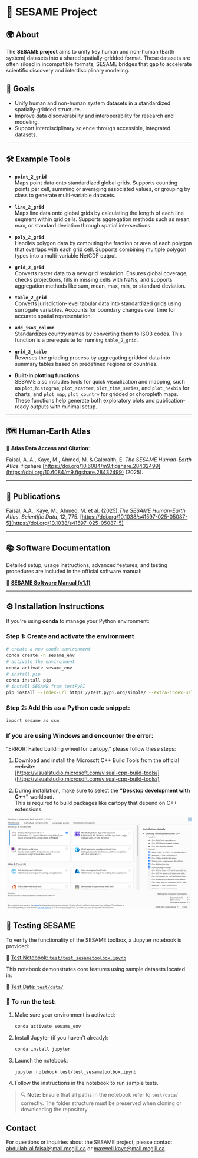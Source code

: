# 🌱 SESAME Project

## 🌍 About

The **SESAME project** aims to unify key human and non-human (Earth system) datasets into a shared spatially-gridded format. These datasets are often siloed in incompatible formats; SESAME bridges that gap to accelerate scientific discovery and interdisciplinary modeling.

## 🎯 Goals

- Unify human and non-human system datasets in a standardized spatially-gridded structure.
- Improve data discoverability and interoperability for research and modeling.
- Support interdisciplinary science through accessible, integrated datasets.

---

## 🛠️ Example Tools

- **`point_2_grid`**  
  Maps point data onto standardized global grids. Supports counting points per cell, summing or averaging associated values, or grouping by class to generate multi-variable datasets.

- **`line_2_grid`**  
  Maps line data onto global grids by calculating the length of each line segment within grid cells. Supports aggregation methods such as mean, max, or standard deviation through spatial intersections.

- **`poly_2_grid`**  
  Handles polygon data by computing the fraction or area of each polygon that overlaps with each grid cell. Supports combining multiple polygon types into a multi-variable NetCDF output.

- **`grid_2_grid`**  
  Converts raster data to a new grid resolution. Ensures global coverage, checks projections, fills in missing cells with NaNs, and supports aggregation methods like sum, mean, max, min, or standard deviation.

- **`table_2_grid`**  
  Converts jurisdiction-level tabular data into standardized grids using surrogate variables. Accounts for boundary changes over time for accurate spatial representation.

- **`add_iso3_column`**  
  Standardizes country names by converting them to ISO3 codes. This function is a prerequisite for running `table_2_grid`.

- **`grid_2_table`**  
  Reverses the gridding process by aggregating gridded data into summary tables based on predefined regions or countries.

- **Built-in plotting functions**  
  SESAME also includes tools for quick visualization and mapping, such as `plot_histogram`, `plot_scatter`, `plot_time_series`, and `plot_hexbin` for charts, and `plot_map`, `plot_country` for gridded or choropleth maps. These functions help generate both exploratory plots and publication-ready outputs with minimal setup.

---

## 🗺️ Human-Earth Atlas

📂 **Atlas Data Access and Citation**:

Faisal, A. A., Kaye, M., Ahmed, M. & Galbraith, E. _The SESAME Human-Earth Atlas_. figshare [https://doi.org/10.6084/m9.figshare.28432499](https://doi.org/10.6084/m9.figshare.28432499) (2025).  


---

## 📄 Publications

Faisal, A.A., Kaye, M., Ahmed, M. et al. (2025)._The SESAME Human-Earth Atlas_. *Scientific Data*, 12, 775. [https://doi.org/10.1038/s41597-025-05087-5](https://doi.org/10.1038/s41597-025-05087-5)

---

## 📚 Software Documentation

Detailed setup, usage instructions, advanced features, and testing procedures are included in the official software manual:

📄 [**SESAME Software Manual (v1.1)**](https://github.com/A2Faisal/SESAME/blob/main/docs/SESAME-Software_Manual_v1.1.pdf)

---

## ⚙️ Installation Instructions

If you're using **conda** to manage your Python environment:

### Step 1: Create and activate the environment

```bash
# create a new conda environment
conda create -n sesame_env
# activate the environment
conda activate sesame_env
# install pip
conda install pip
# install SESAME from testPyPI
pip install --index-url https://test.pypi.org/simple/ --extra-index-url https://pypi.org/simple sesame==0.1.0
```
### Step 2: Add this as a Python code snippet:
```bash
import sesame as ssm 
```

### If you are using Windows and encounter the error: 
“ERROR: Failed building wheel for cartopy,” please follow these steps:

1. Download and install the Microsoft C++ Build Tools from the official website:  
   [https://visualstudio.microsoft.com/visual-cpp-build-tools/](https://visualstudio.microsoft.com/visual-cpp-build-tools/)

2. During installation, make sure to select the **"Desktop development with C++"** workload.  
   This is required to build packages like cartopy that depend on C++ extensions.

![Visual Studio Build Tools Installation](https://github.com/A2Faisal/SESAME/blob/main/docs/images/vs_build_tools.png)

## 🧪 Testing SESAME

To verify the functionality of the SESAME toolbox, a Jupyter notebook is provided:

📓 [Test Notebook: `test/test_sesametoolbox.ipynb`](https://github.com/A2Faisal/SESAME/blob/main/test/test_sesametoolbox.ipynb)

This notebook demonstrates core features using sample datasets located in:

📁 [Test Data: `test/data/`](https://github.com/A2Faisal/SESAME/tree/main/test/data)

### 📌 To run the test:

1. Make sure your environment is activated:
    ```bash
    conda activate sesame_env
    ```

2. Install Jupyter (if you haven't already):
    ```bash
    conda install jupyter
    ```

3. Launch the notebook:
    ```bash
    jupyter notebook test/test_sesametoolbox.ipynb
    ```

4. Follow the instructions in the notebook to run sample tests.

> 🔍 **Note:** Ensure that all paths in the notebook refer to `test/data/` correctly. The folder structure must be preserved when cloning or downloading the repository.

## Contact
For questions or inquiries about the SESAME project, please contact [abdullah-al.faisal@mail.mcgill.ca](mailto:abdullah-al.faisal@mail.mcgill.ca) or [maxwell.kaye@mail.mcgill.ca](mailto:maxwell.kaye@mail.mcgill.ca).
